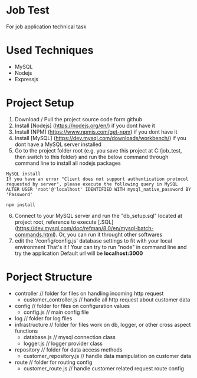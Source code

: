 # Job Test
For job application technical task

# Used Techniques
- MySQL
- Nodejs
- Expressjs

# Project Setup
1. Download / Pull the project source code form github
2. Install [Nodejs] (https://nodejs.org/en/) if you dont have it
3. Install [NPM] (https://www.npmjs.com/get-npm) if you dont have it
4. Install [MySQL] (https://dev.mysql.com/downloads/workbench/) if you dont have a MySQL server installed
5. Go to the project folder root (e.g. you save this project at C:/job_test, then switch to this folder) and run the below command through command line to install all nodejs packages 
```
MySQL install
If you have an error "Client does not support authentication protocol requested by server", please execute the following query in MySQL
ALTER USER 'root'@'localhost' IDENTIFIED WITH mysql_native_password BY 'Password'

npm install
```
6. Connect to your MySQL server and run the "db_setup.sql" located at project root, reference to execute [.SQL] (https://dev.mysql.com/doc/refman/8.0/en/mysql-batch-commands.html). Or, you can run it throught other softwares
7. edit the '/config/config.js' database settings to fit with your local environment
That's it ! Your can try to run "node" in command line and try the application
Default url will be **localhost:3000**

# Porject Structure
- controller // folder for files on handling incoming http request
  - customer_controller.js // handle all http request about customer data
- config // folder for files on configuration values
  - config.js // main config file
- log // folder for log files
- infrastructure // folder for files work on db, logger, or other cross aspect functions
  - database.js // mysql connection class
  - logger.js // logger provider class
- repository // folder for data access methods
  - customer_repository.js // handle data manipulation on customer data
- route // folder for routing config
  - customer_route.js // handle customer related request route config

